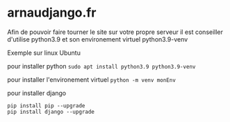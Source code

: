 # arnaudjango.fr

Afin de pouvoir faire tourner le site sur votre propre serveur il est conseiller d'utilise python3.9 et son environement virtuel python3.9-venv

Exemple sur linux Ubuntu

pour installer python 
`sudo apt install python3.9 python3.9-venv`


pour installer l'environement virtuel
`python -m venv monEnv`

pour installer django
```
pip install pip --upgrade
pip install django --upgrade
```


